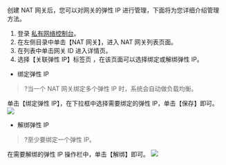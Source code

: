 创建 NAT 网关后，您可以对网关的弹性 IP 进行管理，下面将为您详细介绍管理方法。
1. 登录 [私有网络控制台](https://console.cloud.tencent.com/vpc/vpc?rid=1)。
2. 在左侧目录中单击【NAT 网关】，进入 NAT 网关列表页面。
3. 在列表中单击网关 ID 进入详情页。
4. 选择【关联弹性 IP】标签页 ，在该页面可以选择绑定或解绑弹性 IP。
 - 绑定弹性 IP
>?当一个 NAT 网关绑定多个弹性 IP 时，系统会自动做负载均衡。
>
 单击【绑定弹性 IP】，在下拉框中选择需要绑定的弹性 IP，单击【保存】即可。
 ![](https://main.qcloudimg.com/raw/286bea99a4f44678bf8b9238c80745e3.png)
 - 解绑弹性 IP
 >?至少要绑定一个弹性 IP。
 >
 在需要解绑的弹性 IP 操作栏中，单击【解绑】即可。
![](https://main.qcloudimg.com/raw/c1d68acc45ae6b64d35197375c5b2013.png)

